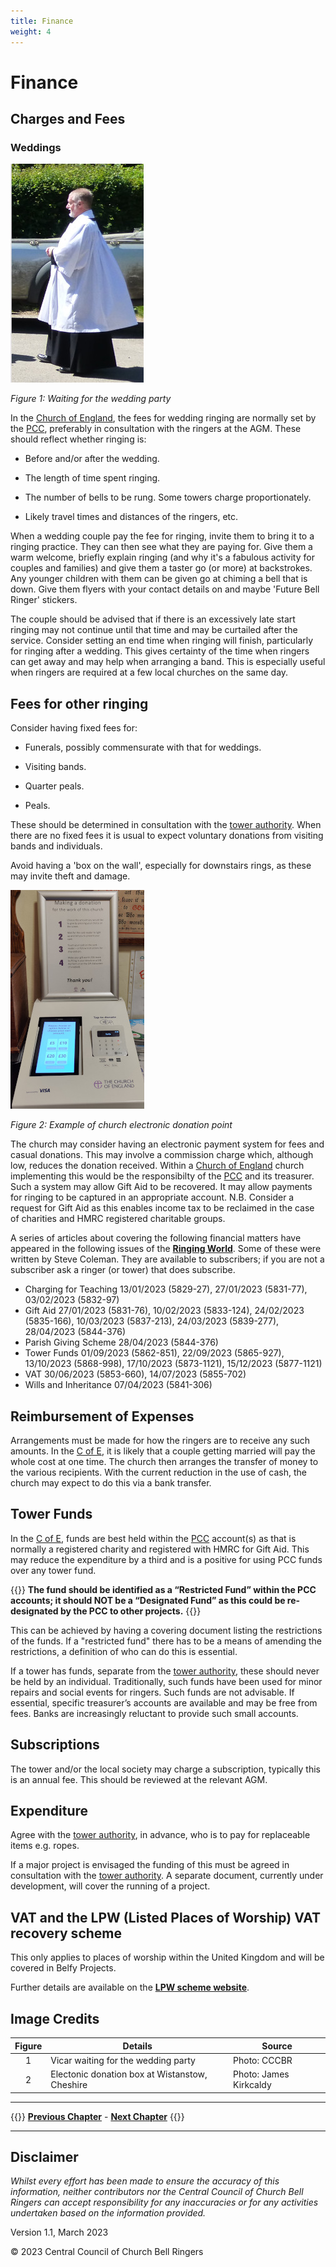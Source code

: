 ```yaml
---
title: Finance
weight: 4
---
```

# Finance

## Charges and Fees  

### Weddings 

![Wedding vicar](vicar.jpg)

*Figure 1: Waiting for the wedding party*

In the [Church of England](../glossary/#church-of-england), the fees for wedding ringing are normally set by the [PCC](../glossary/#pcc), preferably in consultation with the ringers at the AGM. These should reflect whether ringing is: 

- Before and/or after the wedding. 

- The length of time spent ringing. 

- The number of bells to be rung. Some towers charge proportionately.

- Likely travel times and distances of the ringers, etc. 

When a wedding couple pay the fee for ringing, invite them to bring it to a ringing practice. They can then see what they are paying for. Give them a warm welcome, briefly explain ringing (and why it's a fabulous activity for couples and families) and give them a taster go (or more) at backstrokes. Any younger children with them can be given go at chiming a bell that is down. Give them flyers with your contact details on and maybe 'Future Bell Ringer' stickers.

The couple should be advised that if there is an excessively late start ringing may not continue until that time and may be curtailed after the service. 
Consider setting an end time when ringing will finish, particularly for ringing after a wedding. This gives certainty of the time when ringers can get away and may help when arranging a band. This is especially useful when ringers are required at a few local churches on the same day. 

## Fees for other ringing 

Consider having fixed fees for: 

- Funerals, possibly commensurate with that for weddings.

- Visiting bands.

- Quarter peals. 

- Peals.

These should be determined in consultation with the [tower authority](../glossary/#tower-authority). When there are no fixed fees it is usual to expect voluntary donations from visiting bands and individuals.

Avoid having a 'box on the wall', especially for downstairs rings, as these may invite theft and damage. 

![Electronic donation](donate350.jpg)

*Figure 2: Example of church electronic donation point*

The church may consider having an electronic payment system for fees and casual donations. This may involve a commission charge which, although low, reduces the donation received. Within a [Church of England](../glossary/#c-of-e) church implementing this would be the responsibilty of the [PCC](../glossary/#pcc) and its treasurer. Such a system may allow Gift Aid to be recovered. It may allow payments for ringing to be captured in an appropriate account. N.B. Consider a request for Gift Aid as this enables income tax to be reclaimed in the case of charities and HMRC registered charitable groups.

A series of articles about covering the following financial matters have appeared in the following issues of the **[Ringing World](https://bb.ringingworld.co.uk/issues.php)**. Some of these were written by Steve Coleman. They are available to subscribers; if you are not a subscriber ask a ringer (or tower) that does subscribe.
- Charging for Teaching 13/01/2023 (5829-27),  27/01/2023 (5831-77),  03/02/2023 (5832-97)
- Gift Aid			           27/01/2023 (5831-76),  10/02/2023 (5833-124), 24/02/2023 (5835-166), 10/03/2023 (5837-213), 24/03/2023 (5839-277), 28/04/2023 (5844-376)
- Parish Giving Scheme  28/04/2023 (5844-376)
- Tower Funds		         01/09/2023 (5862-851), 22/09/2023 (5865-927), 13/10/2023 (5868-998), 17/10/2023 (5873-1121), 15/12/2023 (5877-1121) 
- VAT 			               30/06/2023 (5853-660), 14/07/2023 (5855-702) 
- Wills and Inheritance	07/04/2023 (5841-306)
  
## Reimbursement of Expenses 

Arrangements must be made for how the ringers are to receive any such amounts. In the [C of E](../glossary/#c-of-e), it is likely that a couple getting married will pay the whole cost at one time. The church then arranges the transfer of money to the various recipients. With the current reduction in the use of cash, the church may expect to do this via a bank transfer. 

## Tower Funds 

In the [C of E](../glossary/#c-of-e), funds are best held within the [PCC](../glossary/#pcc) account(s) as that is normally a registered charity and registered with HMRC for Gift Aid. This may reduce the expenditure by a third and is a positive for using PCC funds over any tower fund.

{{<hint warning>}}
**The fund should be identified as a “Restricted Fund” within the PCC accounts; it should NOT be a “Designated Fund” as this could be re-designated by the PCC to other projects.**
{{</hint>}}

This can be achieved by having a covering document listing the restrictions of the funds. If a "restricted fund" there has to be a means of amending the restrictions, a definition of who can do this is essential.

If a tower has funds, separate from the [tower authority](../glossary/#tower-authority), these should never be held by an individual. Traditionally, such funds have been used for minor repairs and social events for ringers. Such funds are not advisable. If essential, specific treasurer’s accounts are available and may be free from fees. Banks are increasingly reluctant to provide such small accounts.

## Subscriptions

The tower and/or the local society may charge a subscription, typically this is an annual fee. This should be reviewed at the relevant AGM.

## Expenditure 

Agree with the [tower authority](../glossary/#tower-authority), in advance, who is to pay for replaceable items e.g. ropes. 

If a major project is envisaged the funding of this must be agreed in consultation with the [tower authority](../glossary/#tower-authority). A separate document, currently under development, will cover the running of a project.

## VAT and the LPW (Listed Places of Worship) VAT recovery scheme 

This only applies to places of worship within the United Kingdom and will be covered in Belfy Projects.

Further details are available on the **[LPW scheme website](http://www.lpwscheme.org.uk/)**.

## Image Credits

| Figure | Details | Source |
| :---: | --- | --- |
| 1 | Vicar waiting for the wedding party | Photo: CCCBR |
| 2 | Electonic donation box at Wistanstow, Cheshire | Photo: James Kirkcaldy |

----

{{<hint info>}}
**[Previous Chapter](../formalities/)** - **[Next Chapter](../healthsafety/)**
{{</hint>}}

----

## Disclaimer
 
*Whilst every effort has been made to ensure the accuracy of this information, neither contributors nor the Central Council of Church Bell Ringers can accept responsibility for any inaccuracies or for any activities undertaken based on the information provided.*

Version 1.1, March 2023

© 2023 Central Council of Church Bell Ringers
